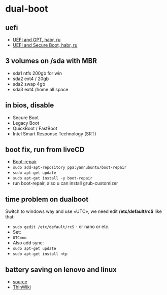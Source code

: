 # dual-boot

## uefi
- [UEFI and GPT, habr, ru](https://habrahabr.ru/post/259283/)
- [UEFI and Secure Boot, habr, ru](https://habrahabr.ru/post/185492/)

## 3 volumes on /sda with MBR

- sda1 ntfs 200gb for win
- sda2 ext4 / 20gb
- sda2 swap 4gb
- sda3 ext4 /home all space

## in bios, disable

- Secure Boot
- Legacy Boot
- QuickBoot / FastBoot
- Intel Smart Response Technology (SRT)

## boot fix, run from liveCD

- [Boot-repair](https://help.ubuntu.com/community/Boot-Repair)
- `sudo add-apt-repository ppa:yannubuntu/boot-repair`
- `sudo apt-get update`
- `sudo apt-get install -y boot-repair`
- run boot-repair, also u can install grub-customizer

## time problem on dualboot

Switch to windows way and use «UTC», we need edit **/etc/default/rcS** like that:

- `sudo gedit /etc/default/rcS` - or nano or etc.
- Set:
- `UTC=no`
- Also add sync:
- `sudo apt-get update`
- `sudo apt-get install ntp`

## battery saving on lenovo and linux

- [source](http://askubuntu.com/questions/34452/how-can-i-limit-battery-charging-to-80-capacity)
- [ThinWiki](http://www.thinkwiki.org/wiki/Tp_smapi)
